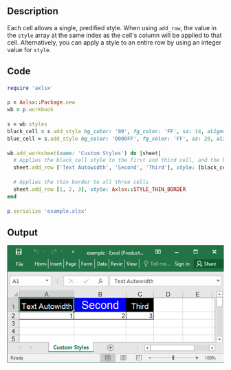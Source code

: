 ## Description

Each cell allows a single, predified style. When using `add_row`, the value in the `style` array at the same index as the cell's column will be applied to that cell. Alternatively, you can apply a style to an entire row by using an integer value for `style`.


## Code

```ruby
require 'axlsx'

p = Axlsx::Package.new
wb = p.workbook

s = wb.styles
black_cell = s.add_style bg_color: '00', fg_color: 'FF', sz: 14, alignment: { horizontal: :center }
blue_cell = s.add_style bg_color: '0000FF', fg_color: 'FF', sz: 20, alignment: { horizontal: :center }

wb.add_worksheet(name: 'Custom Styles') do |sheet|
  # Applies the black_cell style to the first and third cell, and the blue_cell style to the second.
  sheet.add_row ['Text Autowidth', 'Second', 'Third'], style: [black_cell, blue_cell, black_cell]

  # Applies the thin border to all three cells
  sheet.add_row [1, 2, 3], style: Axlsx::STYLE_THIN_BORDER
end

p.serialize 'example.xlsx'
```

## Output

![Output](images/Custom-Styles-Example.png "Output")
